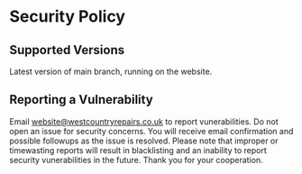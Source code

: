 # Security Policy

## Supported Versions

Latest version of main branch, running on the website.

## Reporting a Vulnerability

Email website@westcountryrepairs.co.uk to report vunerabilities. Do not open an issue for security concerns.
 You will receive email confirmation and possible followups as the issue is resolved. Please note that improper
 or timewasting reports will result in blacklisting and an inability to report security vunerabilities in the future. Thank you for your cooperation.
